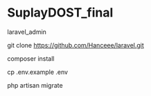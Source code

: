 # SuplayDOST_final
 laravel_admin

git clone https://github.com/Hanceee/laravel.git

composer install

cp .env.example .env

php artisan migrate
